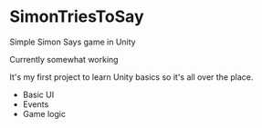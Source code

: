 # SimonTriesToSay
Simple Simon Says game in Unity 

Currently somewhat working 

It's my first project to learn Unity basics so it's all over the place.

- Basic UI
- Events
- Game logic
